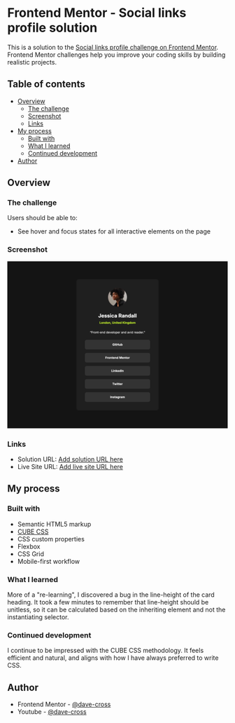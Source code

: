 # Frontend Mentor - Social links profile solution

This is a solution to the [Social links profile challenge on Frontend Mentor](https://www.frontendmentor.io/challenges/social-links-profile-UG32l9m6dQ). Frontend Mentor challenges help you improve your coding skills by building realistic projects.

## Table of contents

- [Overview](#overview)
  - [The challenge](#the-challenge)
  - [Screenshot](#screenshot)
  - [Links](#links)
- [My process](#my-process)
  - [Built with](#built-with)
  - [What I learned](#what-i-learned)
  - [Continued development](#continued-development)
- [Author](#author)

## Overview

### The challenge

Users should be able to:

- See hover and focus states for all interactive elements on the page

### Screenshot

![](./screenshot.png)

### Links

- Solution URL: [Add solution URL here](https://your-solution-url.com)
- Live Site URL: [Add live site URL here](https://your-live-site-url.com)

## My process

### Built with

- Semantic HTML5 markup
- [CUBE CSS](https://cube.fyi/)
- CSS custom properties
- Flexbox
- CSS Grid
- Mobile-first workflow

### What I learned

More of a "re-learning", I discovered a bug in the line-height of the card heading. It took a few minutes to remember that line-height should be unitless, so it can be calculated based on the inheriting element and not the instantiating selector.

### Continued development

I continue to be impressed with the CUBE CSS methodology. It feels efficient and natural, and aligns with how I have always preferred to write CSS.

## Author

- Frontend Mentor - [@dave-cross](https://www.frontendmentor.io/profile/dave-cross)
- Youtube - [@dave-cross](http://youtube.com/@dave-cross)
